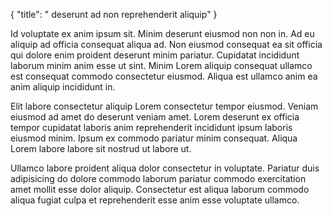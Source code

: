 {
  "title": " deserunt ad non reprehenderit aliquip"
}

Id voluptate ex anim ipsum sit. Minim deserunt eiusmod non non in. Ad eu aliquip ad officia consequat aliqua ad. Non eiusmod consequat ea sit officia qui dolore enim proident deserunt minim pariatur. Cupidatat incididunt laborum minim anim esse ut sint. Minim Lorem aliquip consequat ullamco est consequat commodo consectetur eiusmod. Aliqua est ullamco anim ea anim aliquip incididunt in.

Elit labore consectetur aliquip Lorem consectetur tempor eiusmod. Veniam eiusmod ad amet do deserunt veniam amet. Lorem deserunt ex officia tempor cupidatat laboris anim reprehenderit incididunt ipsum laboris eiusmod minim. Ipsum ex commodo pariatur minim consequat. Aliqua Lorem labore labore sit nostrud ut labore ut.

Ullamco labore proident aliqua dolor consectetur in voluptate. Pariatur duis adipisicing do dolore commodo laborum pariatur commodo exercitation amet mollit esse dolor aliquip. Consectetur est aliqua laborum commodo aliqua fugiat culpa et reprehenderit esse anim esse voluptate ullamco.